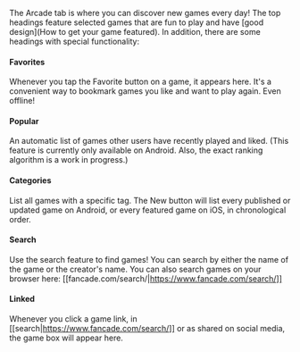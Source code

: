 The Arcade tab is where you can discover new games every day! The top headings feature selected games that are fun to play and have [good design](How to get your game featured). In addition, there are some headings with special functionality:

#### Favorites
Whenever you tap the Favorite button on a game, it appears here. It's a convenient way to bookmark games you like and want to play again. Even offline!

#### Popular
An automatic list of games other users have recently played and liked. (This feature is currently only available on Android. Also, the exact ranking algorithm is a work in progress.)

#### Categories
List all games with a specific tag. The New button will list every published or updated game on Android, or every featured game on iOS, in chronological order.

#### Search
Use the search feature to find games! You can search by either the name of the game or the creator's name. You can also search games on your browser here: [[fancade.com/search/|https://www.fancade.com/search/]]

#### Linked
Whenever you click a game link, in [[search|https://www.fancade.com/search/]] or as shared on social media, the game box will appear here.